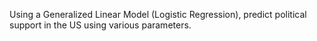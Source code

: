 Using a Generalized Linear Model (Logistic Regression), predict political support in the US using various parameters.
